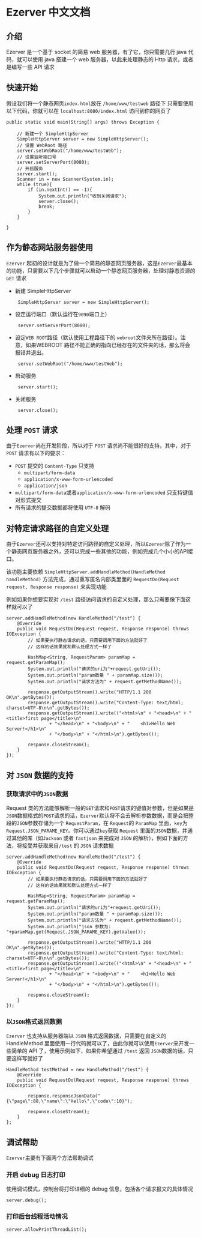 # Ezerver 中文文档

## 介绍

Ezerver 是一个基于 socket 的简易 web 服务器，有了它，你只需要几行 java 代码，就可以使用 java 搭建一个 web  服务器，以此来处理静态的 Http 请求，或者是编写一些 API 请求

## 快速开始
假设我们将一个静态网页`index.html`放在 `/home/www/testweb` 路径下
只需要使用以下代码，你就可以在 `localhost:8080/index.html` 访问到你的网页了


    public static void main(String[] args) throws Exception {
        
        // 新建一个 SimpleHttpServer
        SimpleHttpServer server = new SimpleHttpServer();
        // 设置 WebRoot 路径
        server.setWebRoot("/home/www/testWeb");
        // 设置监听端口号
        server.setServerPort(8080);
        // 开启服务
        server.start();
        Scanner in = new Scanner(System.in);
        while (true){
            if (in.nextInt() == -1){
                System.out.println("收到关闭请求");
                server.close();
                break;
            }
        }
        
    }

## 作为静态网站服务器使用
`Ezerver` 起初的设计就是为了做一个简易的静态网页服务器，这是`Ezerver`最基本的功能，只需要以下几个步骤就可以启动一个静态网页服务器，处理对静态资源的 `GET` 请求

 - 新建 SimpleHttpServer
    
        SimpleHttpServer server = new SimpleHttpServer();

 - 设定运行端口（默认运行在`9090`端口上）
 
        server.setServerPort(8080);
 
 - 设定`WEB ROOT`路径（默认使用工程路径下的 `webroot`文件夹所在路径）。注意，如果WEBROOT 路径不能正确的指向已经存在的文件夹的话，那么将会报错并退出。
 
        server.setWebRoot("/home/www/testWeb");
   
 - 启动服务
        
        server.start();
        
 - 关闭服务
        
        server.close();
       
       
## 处理 `POST` 请求
由于`Ezerver`尚在开发阶段，所以对于 `POST` 请求尚不能很好的支持，其中，对于 `POST` 请求有以下的要求：

 - `POST` 提交的 `Content-Type` 只支持
    - `multipart/form-data`
    - `application/x-www-form-urlencoded`
    - `application/json`
 - `multipart/form-data`或者`application/x-www-form-urlencoded` 只支持键值对形式提交
 - 所有请求的提交数据都将使用 `UTF-8` 解码

## 对特定请求路径的自定义处理
由于`Ezerver`还可以支持对特定访问路径的自定义处理，所以`Ezerver`除了作为一个静态网页服务器之外，还可以完成一些其他的功能，例如完成几个小小的API接口。

该功能主要依赖 `SimpleHttpServer.addHandleMethod(HandleMethod handleMethod)` 方法完成，通过重写匿名内部类里面的 `RequestDo(Request request, Response response)` 来实现功能

例如如果你想要实现对 `/test` 路径访问请求的自定义处理，那么只需要像下面这样就可以了

    server.addHandleMethod(new HandleMethod("/test") {
        @Override
        public void RequestDo(Request request, Response response) throws IOException {
            // 如果要执行静态请求的话，只需要调用下面的方法就好了
            // 这样的话效果就和默认处理方式一样了

            HashMap<String, RequestParam> paramMap = request.getParamMap();
            System.out.println("请求的uri为"+request.getUri());
            System.out.println("param数量 " + paramMap.size());
            System.out.println("请求方法为" + request.getMethodName());

            response.getOutputStream().write("HTTP/1.1 200 OK\n".getBytes());
            response.getOutputStream().write("Content-Type: text/html; charset=UTF-8\n\n".getBytes());
            response.getOutputStream().write(("<html>\n" + "<head>\n" + "    <title>first page</title>\n"
                    + "</head>\n" + "<body>\n" + "    <h1>Hello Web Server!</h1>\n"
                    + "</body>\n" + "</html>\n").getBytes());

            response.closeStream();
        }
    });

## 对 `JSON` 数据的支持
### 获取请求中的`JSON`数据
Request 类的方法能够解析一般的`GET`请求和`POST`请求的键值对参数，但是如果是`JSON`数据格式的`POST`请求的话，`Ezerver`默认将不会去解析参数数据，而是会把整段的`JSON`参数存储为一个 `RequestParam`，在 `Request`的 `ParamMap` 里面，`key`为 `Request.JSON_PARAME_KEY`。你可以通过`key`获取 `Request` 里面的`JSON`数据，并通过其他的库（如`Jackson` 或者 `fastjson` 来完成对 `JSON` 的解析），例如下面的方法，将接受并获取来自`/test` 的 `JSON` 请求数据

    server.addHandleMethod(new HandleMethod("/test") {
        @Override
        public void RequestDo(Request request, Response response) throws IOException {
            // 如果要执行静态请求的话，只需要调用下面的方法就好了
            // 这样的话效果就和默认处理方式一样了

            HashMap<String, RequestParam> paramMap = request.getParamMap();
            System.out.println("请求的uri为"+request.getUri());
            System.out.println("param数量 " + paramMap.size());
            System.out.println("请求方法为" + request.getMethodName());
            System.out.println("json 参数为: "+paramMap.get(Request.JSON_PARAME_KEY).getValue());

            response.getOutputStream().write("HTTP/1.1 200 OK\n".getBytes());
            response.getOutputStream().write("Content-Type: text/html; charset=UTF-8\n\n".getBytes());
            response.getOutputStream().write(("<html>\n" + "<head>\n" + "    <title>first page</title>\n"
                    + "</head>\n" + "<body>\n" + "    <h1>Hello Web Server!</h1>\n"
                    + "</body>\n" + "</html>\n").getBytes());

            response.closeStream();
        }
    });

### 以`JSON`格式返回数据
`Ezerver` 也支持从服务器端以 `JSON` 格式返回数据，只需要在自定义的 HandleMethod 里面使用一行代码就可以了，由此你就可以使用`Ezerver`来开发一些简单的 API 了，使用示例如下，如果你希望通过 `/test` 返回 `JSON`数据的话，只要这样写就好了

    HandleMethod testMethod = new HandleMethod("/test") {
        @Override
        public void RequestDo(Request request, Response response) throws IOException {
        
            response.responseJsonData("{\"page\":88,\"name\":\"Hello\",\"code\":10}");
            
            response.closeStream();
        }
    };
    


## 调试帮助
`Ezerver`主要有下面两个方法帮助调试

### 开启 debug 日志打印
使用调试模式，控制台将打印详细的 debug 信息，包括各个请求报文的具体情况

    server.debug();

### 打印后台线程活动情况
    
    server.allowPrintThreadList();


